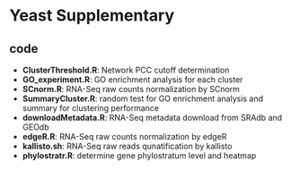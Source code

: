 # Yeast Supplementary

## code

   - **ClusterThreshold.R**:  Network PCC cutoff determination
   - **GO_experiment.R**: GO enrichment analysis for each cluster
   - **SCnorm.R**: RNA-Seq raw counts normalization by SCnorm
   - **SummaryCluster.R**: random test for GO enrichment analysis and summary for clustering performance
   - **downloadMetadata.R**: RNA-Seq metadata download from SRAdb and GEOdb
   - **edgeR.R**: RNA-Seq raw counts normalization by edgeR
   - **kallisto.sh**: RNA-Seq raw reads qunatification by kallisto
   - **phylostratr.R**: determine gene phylostratum level and heatmap
   
   

